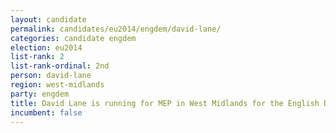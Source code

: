 ```yaml
---
layout: candidate
permalink: candidates/eu2014/engdem/david-lane/
categories: candidate engdem
election: eu2014
list-rank: 2
list-rank-ordinal: 2nd
person: david-lane
region: west-midlands
party: engdem
title: David Lane is running for MEP in West Midlands for the English Democrats
incumbent: false
---
```

